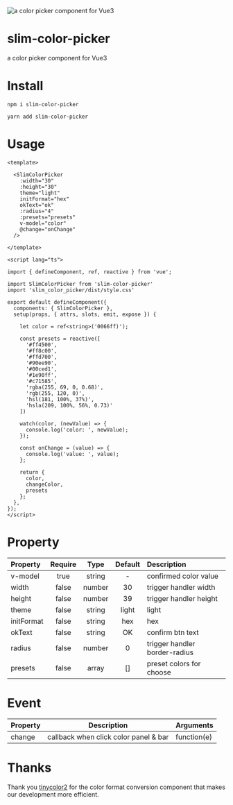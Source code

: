 
![a color picker component for Vue3](https://github.com/chnkarl/slim-color-picker/blob/main/public/image/readme/focus.png?raw=true)


# slim-color-picker
a color picker component for Vue3 


# Install
```
npm i slim-color-picker
```

```
yarn add slim-color-picker
```

# Usage

```
<template>

  <SlimColorPicker 
    :width="30"
    :height="30"
    theme="light"
    initFormat="hex"
    okText="ok"
    :radius="4"
    :presets="presets"
    v-model="color"
    @change="onChange" 
  />

</template>

<script lang="ts">

import { defineComponent, ref, reactive } from 'vue';

import SlimColorPicker from 'slim-color-picker'
import 'slim_color_picker/dist/style.css'

export default defineComponent({
  components: { SlimColorPicker },
  setup(props, { attrs, slots, emit, expose }) {

    let color = ref<string>('0066ff)');

    const presets = reactive([
      '#ff4500',
      '#ff8c00',
      '#ffd700',
      '#90ee90',
      '#00ced1',
      '#1e90ff',
      '#c71585',
      'rgba(255, 69, 0, 0.68)',
      'rgb(255, 120, 0)',
      'hsl(181, 100%, 37%)',
      'hsla(209, 100%, 56%, 0.73)'
    ])

    watch(color, (newValue) => {
      console.log('color: ', newValue);
    });

    const onChange = (value) => {
      console.log('value: ', value);
    };

    return {
      color,
      changeColor,
      presets
    };
  },
});
</script>
```

# Property

Property|Require|Type|Default|Description
:--|:--:|:--:|:--:|:--
v-model|true|string|-|confirmed color value
width|false|number|30|trigger handler width
height|false|number|39|trigger handler height
theme|false|string|light| light | dark
initFormat|false|string|hex| hex | rgb | hsl
okText|false|string|OK| confirm btn text
radius|false|number|0| trigger handler border-radius
presets|false|array|[]| preset colors for choose


# Event

Property|Description|Arguments
:--|:--:|:-
change|callback when click color panel & bar |function(e)

# Thanks
Thank you [tinycolor2](https://github.com/clearbladeplatform/tinycolor2) for the color format conversion component that makes our development more efficient.